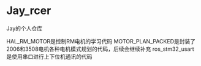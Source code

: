 # Jay_rcer
Jay的个人仓库

HAL_RM_MOTOR是控制RM电机的学习代码
MOTOR_PLAN_PACKED是封装了2006和3508电机各种电机模式规划的代码，后续会继续补充
ros_stm32_usart 是使用串口进行上下位机通讯的代码
